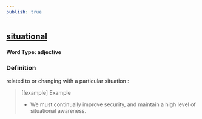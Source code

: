 ```yaml
---
publish: true
---
```

## [situational](https://dictionary.cambridge.org/dictionary/english/situational)

#### Word Type: adjective
### Definition
related to or changing with a particular situation :

>[!example] Example
> - We must continually improve security, and maintain a high level of situational awareness.
